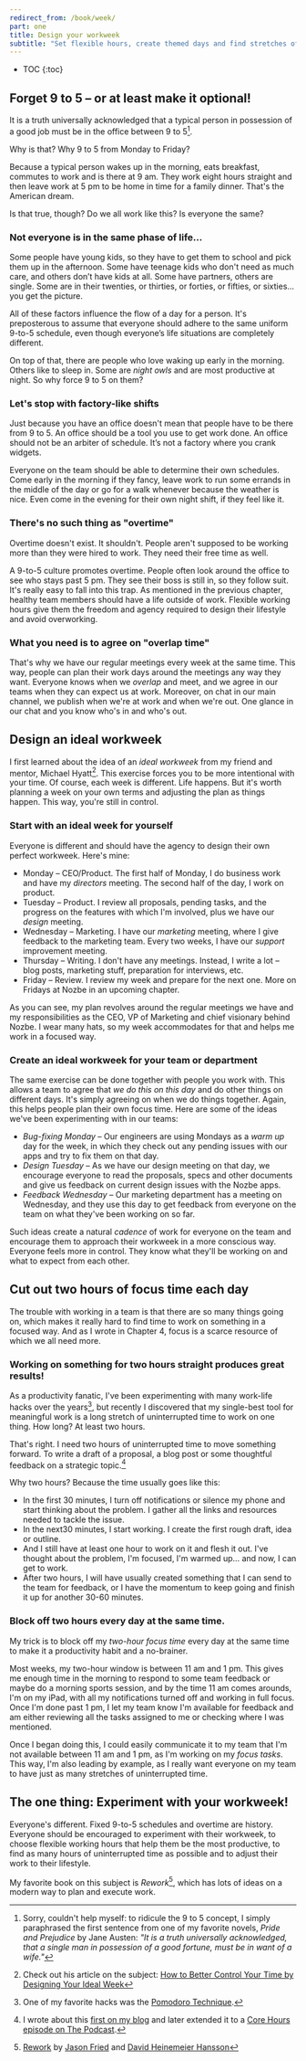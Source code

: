 ```yaml
---
redirect_from: /book/week/
part: one
title: Design your workweek
subtitle: "Set flexible hours, create themed days and find stretches of uninterrupted time."
---
```


* TOC
{:toc}

## Forget 9 to 5 – or at least make it optional!

It is a truth universally acknowledged that a typical person in possession of a good job must be in the office between 9 to 5[^1].

Why is that? Why 9 to 5 from Monday to Friday?

Because a typical person wakes up in the morning, eats breakfast, commutes to work and is there at 9 am. They work eight hours straight and then leave work at 5 pm to be home in time for a family dinner. That's the American dream.

Is that true, though? Do we all work like this? Is everyone the same?

### Not everyone is in the same phase of life…

Some people have young kids, so they have to get them to school and pick them up in the afternoon. Some have teenage kids who don't need as much care, and others don’t have kids at all. Some have partners, others are single. Some are in their twenties, or thirties, or forties, or fifties, or sixties… you get the picture.

All of these factors influence the flow of a day for a person. It's preposterous to assume that everyone should adhere to the same uniform 9-to-5 schedule, even though everyone’s life situations are completely different.  

On top of that, there are people who love waking up early in the morning. Others like to sleep in. Some are *night owls* and are most productive at night. So why force 9 to 5 on them?

### Let's stop with factory-like shifts

Just because you have an office doesn't mean that people have to be there from 9 to 5. An office should be a tool you use to get work done. An office should not be an arbiter of schedule. It’s not a factory where you crank widgets.

Everyone on the team should be able to determine their own schedules. Come early in the morning if they fancy, leave work to run some errands in the middle of the day or go for a walk whenever because the weather is nice. Even come in the evening for their own night shift, if they feel like it.

### There's no such thing as "overtime"

Overtime doesn't exist. It shouldn't. People aren't supposed to be working more than they were hired to work. They need their free time as well.

A 9-to-5 culture promotes overtime. People often look around the office to see who stays past 5 pm. They see their boss is still in, so they follow suit. It's really easy to fall into this trap. As mentioned in the previous chapter, healthy team members should have a life outside of work. Flexible working hours give them the freedom and agency required to design their lifestyle and avoid overworking.

### What you need is to agree on "overlap time"

That's why we have our regular meetings every week at the same time. This way, people can plan their work days around the meetings any way they want. Everyone knows when we *overlap* and meet, and we agree in our teams when they can expect us at work. Moreover, on chat in our main channel, we publish when we're at work and when we're out. One glance in our chat and you know who's in and who's out.

## Design an ideal workweek

I first learned about the idea of an *ideal workweek* from my friend and mentor, Michael Hyatt[^2]. This exercise forces you to be more intentional with your time. Of course, each week is different. Life happens. But it's worth planning a week on your own terms and adjusting the plan as things happen. This way, you're still in control.

### Start with an ideal week for yourself

Everyone is different and should have the agency to design their own perfect workweek. Here's mine:

- Monday – CEO/Product. The first half of Monday, I do business work and have my *directors* meeting. The second half of the day, I work on product.
- Tuesday – Product. I review all proposals, pending tasks, and the progress on the features with which I'm involved, plus we have our *design* meeting.
- Wednesday – Marketing. I have our *marketing* meeting, where I give feedback to the marketing team. Every two weeks, I have our *support* improvement meeting.
- Thursday – Writing. I don't have any meetings. Instead, I write a lot – blog posts, marketing stuff, preparation for interviews, etc.
- Friday – Review. I review my week and prepare for the next one. More on Fridays at Nozbe in an upcoming chapter.

As you can see, my plan revolves around the regular meetings we have and my responsibilities as the CEO, VP of Marketing and chief visionary behind Nozbe. I wear many hats, so my week accommodates for that and helps me work in a focused way.

### Create an ideal workweek for your team or department

The same exercise can be done together with people you work with. This allows a team to agree that *we do this on this day* and do other things on different days. It's simply agreeing on when we do things together. Again, this helps people plan their own focus time. Here are some of the ideas we've been experimenting with in our teams:

* *Bug-fixing Monday* – Our engineers are using Mondays as a *warm up* day for the week, in which they check out any pending issues with our apps and try to fix them on that day.
* *Design Tuesday* – As we have our design meeting on that day, we encourage everyone to read the proposals, specs and other documents and give us feedback on current design issues with the Nozbe apps.
* *Feedback Wednesday* – Our marketing department has a meeting on Wednesday, and they use this day to get feedback from everyone on the team on what they've been working on so far.

Such ideas create a natural *cadence* of work for everyone on the team and encourage them to approach their workweek in a more conscious way. Everyone feels more in control. They know what they'll be working on and what to expect from each other.

## Cut out two hours of focus time each day

The trouble with working in a team is that there are so many things going on, which makes it really hard to find time to work on something in a focused way. And as I wrote in Chapter 4, focus is a scarce resource of which we all need more.

### Working on something for two hours straight produces great results!

As a productivity fanatic, I've been experimenting with many work-life hacks over the years[^3], but recently I discovered that my single-best tool for meaningful work is a long stretch of uninterrupted time to work on one thing. How long? At least two hours.

That's right. I need two hours of uninterrupted time to move something forward. To write a draft of a proposal, a blog post or some thoughtful feedback on a strategic topic.[^4]

Why two hours? Because the time usually goes like this:

* In the first 30 minutes, I turn off notifications or silence my phone and start thinking about the problem. I gather all the links and resources needed to tackle the issue.
* In the next30 minutes, I start working. I create the first rough draft, idea or outline.
* And I still have at least one hour to work on it and flesh it out. I've thought about the problem, I'm focused, I'm warmed up… and now, I can get to work.
* After two hours, I will have usually created something that I can send to the team for feedback, or I have the momentum to keep going and finish it up for another 30-60 minutes.

### Block off two hours every day at the same time.

My trick is to block off my *two-hour focus time* every day at the same time to make it a productivity habit and a no-brainer.

Most weeks, my two-hour window is between 11 am and 1 pm. This gives me enough time in the morning to respond to some team feedback or maybe do a morning sports session, and by the time 11 am comes arounds, I'm on my iPad, with all my notifications turned off and working in full focus. Once I'm done past 1 pm, I let my team know I'm available for feedback and am either reviewing all the tasks assigned to me or checking where I was mentioned.

Once I began doing this, I could easily communicate it to my team that I'm not available between 11 am and 1 pm, as I'm working on my *focus tasks*. This way, I'm also leading by example, as I really want everyone on my team to have just as many stretches of uninterrupted time.

## The one thing: Experiment with your workweek!

Everyone's different. Fixed 9-to-5 schedules and overtime are history. Everyone should be encouraged to experiment with their workweek, to choose flexible working hours that help them be the most productive, to find as many hours of uninterrupted time as possible and to adjust their work to their lifestyle.

My favorite book on this subject is *Rework*[^5], which has lots of ideas on a modern way to plan and execute work.

[^1]: Sorry, couldn't help myself: to ridicule the 9 to 5 concept, I simply paraphrased the first sentence from one of my favorite novels, *Pride and Prejudice* by Jane Austen: *"It is a truth universally acknowledged, that a single man in possession of a good fortune, must be in want of a wife."*
[^2]: Check out his article on the subject: [How to Better Control Your Time by Designing Your Ideal Week](https://michaelhyatt.com/ideal-week/)
[^3]: One of my favorite hacks was the [Pomodoro Technique](https://francescocirillo.com/pages/pomodoro-technique).
[^4]: I wrote about this [first on my blog](https://sliwinski.com/2hours/) and later extended it to a [Core Hours episode on The Podcast](https://sliwinski.com/thepodcast-204/).
[^5]: [Rework](https://basecamp.com/books/rework) by [Jason Fried](https://twitter.com/jasonfried) and [David Heinemeier Hansson](https://dhh.dk)
